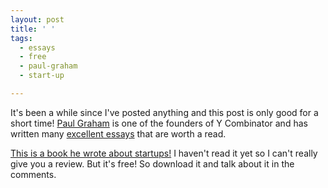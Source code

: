 ```yaml
---
layout: post
title: ' '
tags:
  - essays
  - free
  - paul-graham
  - start-up

---
```


It's been a while since I've posted anything and this post is only good for a short time!
<a title="Paul Graham Bio" href="http://paulgraham.com/bio.html">Paul Graham</a> is one of the founders of Y Combinator and has written many <a title="Paul Graham Essays" href="http://paulgraham.com/articles.html">excellent essays</a> that are worth a read.

<a href="http://www.amazon.com/gp/product/B005MEG11Q/ref=as_li_ss_tl?ie=UTF8&amp;camp=1789&amp;creative=390957&amp;creativeASIN=B005MEG11Q&amp;linkCode=as2&amp;tag=pointrants-20&quot;&gt;Paul Graham: The Art of Funding a Startup (A Mixergy Interview)&lt;/a&gt;&lt;img src=&quot;http://www.assoc-amazon.com/e/ir?t=pointrants-20&amp;l=as2&amp;o=1&amp;a=B005MEG11Q">This is a book he wrote about startups!</a> I haven't read it yet so I can't really give you a review. But it's free! So download it and talk about it in the comments.

<center><a href="http://www.amazon.com/gp/product/B005MEG11Q/ref=as_li_ss_il?ie=UTF8&camp=1789&creative=390957&creativeASIN=B005MEG11Q&linkCode=as2&tag=pointrants-20"><img src="http://ecx.images-amazon.com/images/I/51C-xog3atL._SL160_.jpg" alt="" /></a>
</center>
